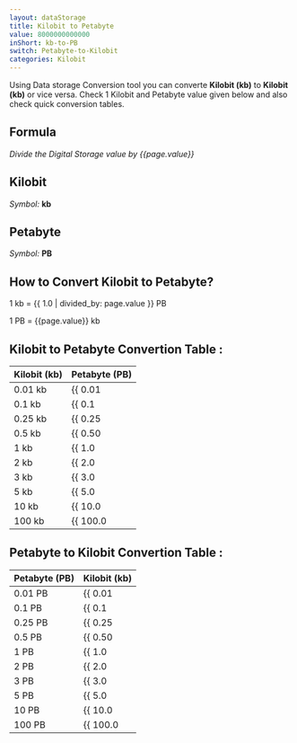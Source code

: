 ```yaml
---
layout: dataStorage
title: Kilobit to Petabyte
value: 8000000000000
inShort: kb-to-PB
switch: Petabyte-to-Kilobit
categories: Kilobit
---
```


Using Data storage Conversion tool you can converte **Kilobit (kb)** to **Kilobit (kb)** or vice versa. Check 1 Kilobit and Petabyte value given below and also check quick conversion tables.

## Formula
*Divide the Digital Storage value by {{page.value}}*

## Kilobit
*Symbol:* **kb**

## Petabyte
*Symbol:* **PB**

## How to Convert Kilobit to Petabyte?

1 kb = {{ 1.0 | divided_by: page.value }} PB

1 PB = {{page.value}} kb


## Kilobit to Petabyte Convertion Table :

| Kilobit (kb) | Petabyte (PB) |
| ---- | ---- |
| 0.01 kb | {{ 0.01 | divided_by: page.value }} PB |
| 0.1 kb | {{ 0.1 | divided_by: page.value }} PB |
| 0.25 kb | {{ 0.25 | divided_by: page.value }} PB |
| 0.5 kb | {{ 0.50 | divided_by: page.value }} PB |
| 1 kb | {{ 1.0 | divided_by: page.value }} PB |
| 2 kb | {{ 2.0 | divided_by: page.value }} PB |
| 3 kb | {{ 3.0 | divided_by: page.value }} PB |
| 5 kb | {{ 5.0 | divided_by: page.value }} PB |
| 10 kb | {{ 10.0 | divided_by: page.value }} PB |
| 100 kb | {{ 100.0 | divided_by: page.value }} PB |

## Petabyte to Kilobit Convertion Table :

| Petabyte (PB) | Kilobit (kb) |
| ---- | ---- |
| 0.01 PB | {{ 0.01 | times: page.value }} kb |
| 0.1 PB | {{ 0.1 | times: page.value }} kb |
| 0.25 PB | {{ 0.25 | times: page.value }} kb |
| 0.5 PB | {{ 0.50 | times: page.value }} kb |
| 1 PB | {{ 1.0 | times: page.value }} kb |
| 2 PB | {{ 2.0 | times: page.value }} kb |
| 3 PB | {{ 3.0 | times: page.value }} kb |
| 5 PB | {{ 5.0 | times: page.value }} kb |
| 10 PB | {{ 10.0 | times: page.value }} kb |
| 100 PB | {{ 100.0 | times: page.value }} kb |


<script>
document.getElementById('selectInput')[2].selected = true
document.getElementById('selectOutput')[20].selected = true
</script>
